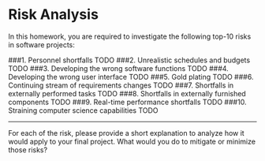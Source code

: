 # Risk Analysis
 
In this homework, you are required to investigate the following top-10 risks in software projects:

###1. Personnel shortfalls
TODO
###2. Unrealistic schedules and budgets
TODO
###3. Developing the wrong software functions
TODO
###4. Developing the wrong user interface
TODO
###5. Gold plating
TODO
###6. Continuing stream of requirements changes
TODO
###7. Shortfalls in externally performed tasks
TODO
###8. Shortfalls in externally furnished components
TODO
###9. Real-time performance shortfalls
TODO
###10. Straining computer science capabilities
TODO

-----

For each of the risk, please provide a short explanation to analyze how it would apply to your final project. What would you do to mitigate or minimize those risks?
